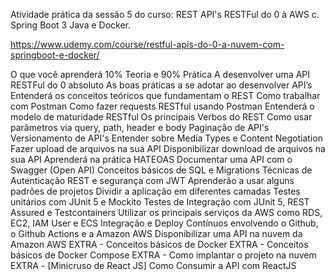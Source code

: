 Atividade prática da sessão 5 do curso: REST API's RESTFul do 0 à AWS c. Spring Boot 3 Java e Docker.

https://www.udemy.com/course/restful-apis-do-0-a-nuvem-com-springboot-e-docker/

O que você aprenderá
10% Teoria e 90% Prática
A desenvolver uma API RESTFul do 0 absoluto
As boas práticas a se adotar ao desenvolver API’s
Entenderá os conceitos teóricos que fundamentam o REST
Como trabalhar com Postman
Como fazer requests RESTful usando Postman
Entenderá o modelo de maturidade RESTful
Os principais Verbos do REST
Como usar parâmetros via query, path, header e body
Paginação de API's
Versionamento de API's
Entender sobre Media Types e Content Negotiation
Fazer upload de arquivos na sua API
Disponibilizar download de arquivos na sua API
Aprenderá na prática HATEOAS
Documentar uma API com o Swagger (Open API)
Conceitos básicos de SQL e Migrations
Técnicas de Autenticação REST e segurança com JWT
Aprenderão a usar alguns padrões de projetos
Dividir a aplicação em diferentes camadas
Testes unitários com JUnit 5 e Mockito
Testes de Integração com JUnit 5, REST Assured e Testcontainers
Utilizar os principais serviços da AWS como RDS, EC2, IAM User e ECS
Integração e Deploy Contínuos envolvendo o Github, o Github Actions e a Amazon AWS
Disponibilizar uma API na nuvem da Amazon AWS
EXTRA - Conceitos básicos de Docker
EXTRA - Conceitos básicos de Docker Compose
EXTRA - Como implantar o projeto na nuvem
EXTRA - [Minicruso de React JS] Como Consumir a API com ReactJS
